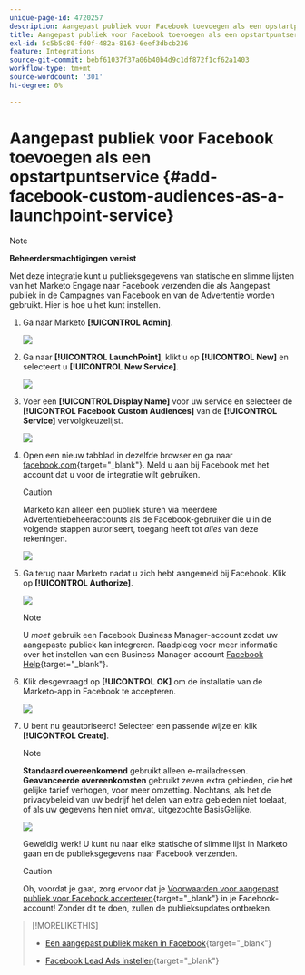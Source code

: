 ```yaml
---
unique-page-id: 4720257
description: Aangepast publiek voor Facebook toevoegen als een opstartpuntservice - Marketo Docs - Productdocumentatie
title: Aangepast publiek voor Facebook toevoegen als een opstartpuntservice
exl-id: 5c5b5c80-fd0f-482a-8163-6eef3dbcb236
feature: Integrations
source-git-commit: bebf61037f37a06b40b4d9c1df872f1cf62a1403
workflow-type: tm+mt
source-wordcount: '301'
ht-degree: 0%

---
```


# Aangepast publiek voor Facebook toevoegen als een opstartpuntservice {#add-facebook-custom-audiences-as-a-launchpoint-service}

>[!NOTE]
>
>**Beheerdersmachtigingen vereist**

Met deze integratie kunt u publieksgegevens van statische en slimme lijsten van het Marketo Engage naar Facebook verzenden die als Aangepast publiek in de Campagnes van Facebook en van de Advertentie worden gebruikt. Hier is hoe u het kunt instellen.

1. Ga naar Marketo **[!UICONTROL Admin]**.

   ![](assets/image2016-11-29-10-3a50-3a29.png)

1. Ga naar **[!UICONTROL LaunchPoint]**, klikt u op **[!UICONTROL New]** en selecteert u **[!UICONTROL New Service]**.

   ![](assets/image2016-11-29-10-3a51-3a11.png)

1. Voer een **[!UICONTROL Display Name]** voor uw service en selecteer de **[!UICONTROL Facebook Custom Audiences]** van de **[!UICONTROL Service]** vervolgkeuzelijst.

   ![](assets/image2016-11-29-12-3a51-3a8.png)

1. Open een nieuw tabblad in dezelfde browser en ga naar [facebook.com](https://www.facebook.com/){target="_blank"}. Meld u aan bij Facebook met het account dat u voor de integratie wilt gebruiken.

   >[!CAUTION]
   >
   >Marketo kan alleen een publiek sturen via meerdere Advertentiebeheeraccounts als de Facebook-gebruiker die u in de volgende stappen autoriseert, toegang heeft tot *alles* van deze rekeningen.

   ![](assets/image2016-11-29-10-3a52-3a29.png)

1. Ga terug naar Marketo nadat u zich hebt aangemeld bij Facebook. Klik op **[!UICONTROL Authorize]**.

   ![](assets/fb-custom-authorize-hand.png)

   >[!NOTE]
   >
   >U _moet_ gebruik een Facebook Business Manager-account zodat uw aangepaste publiek kan integreren. Raadpleeg voor meer informatie over het instellen van een Business Manager-account [Facebook Help](https://www.facebook.com/business/help/1710077379203657){target="_blank"}.

1. Klik desgevraagd op **[!UICONTROL OK]** om de installatie van de Marketo-app in Facebook te accepteren.

   ![](assets/image2016-11-29-10-3a56-3a3.png)

1. U bent nu geautoriseerd! Selecteer een passende wijze en klik **[!UICONTROL Create]**.

   >[!NOTE]
   >
   >**Standaard overeenkomend** gebruikt alleen e-mailadressen. **Geavanceerde overeenkomsten** gebruikt zeven extra gebieden, die het gelijke tarief verhogen, voor meer omzetting. Nochtans, als het de privacybeleid van uw bedrijf het delen van extra gebieden niet toelaat, of als uw gegevens hen niet omvat, uitgezochte BasisGelijke.

   ![](assets/fb-custom-adv-matching-hands.png)

   Geweldig werk! U kunt nu naar elke statische of slimme lijst in Marketo gaan en de publieksgegevens naar Facebook verzenden.

   >[!CAUTION]
   >
   >Oh, voordat je gaat, zorg ervoor dat je [Voorwaarden voor aangepast publiek voor Facebook accepteren](https://www.facebook.com/ads/manage/customaudiences/tos.php){target="_blank"} in je Facebook-account! Zonder dit te doen, zullen de publieksupdates ontbreken.

>[!MORELIKETHIS]
>
>* [Een aangepast publiek maken in Facebook](/help/marketo/product-docs/demand-generation/facebook/create-a-custom-audience-in-facebook.md){target="_blank"}
>
>* [Facebook Lead Ads instellen](/help/marketo/product-docs/demand-generation/facebook/set-up-facebook-lead-ads.md){target="_blank"}
